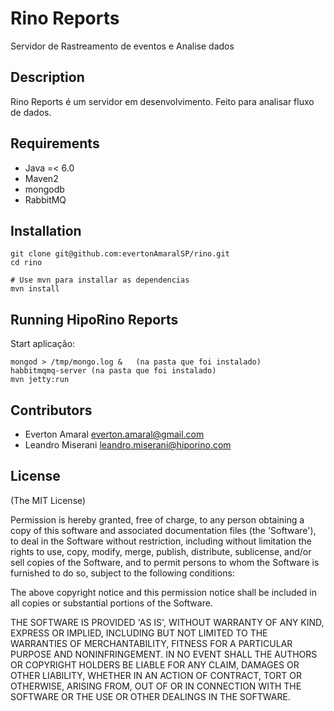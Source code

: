 Rino Reports
===========

Servidor de Rastreamento de eventos e Analise dados


Description
---------------

Rino Reports é um servidor em desenvolvimento. Feito para analisar fluxo de dados.


Requirements
-------------------

 * Java =< 6.0
 * Maven2 
 * mongodb
 * RabbitMQ


Installation
--------------

    git clone git@github.com:evertonAmaralSP/rino.git
    cd rino

    # Use mvn para installar as dependencias
    mvn install

Running HipoRino Reports
------------------------------

Start aplicação:

    mongod > /tmp/mongo.log &   (na pasta que foi instalado)
    habbitmqmq-server (na pasta que foi instalado)
    mvn jetty:run
    
Contributors
------------

 * Everton Amaral <everton.amaral@gmail.com>
 * Leandro Miserani <leandro.miserani@hiporino.com>


License
-------    

  (The MIT License)

  Permission is hereby granted, free of charge, to any person obtaining
  a copy of this software and associated documentation files (the
  'Software'), to deal in the Software without restriction, including
  without limitation the rights to use, copy, modify, merge, publish,
  distribute, sublicense, and/or sell copies of the Software, and to
  permit persons to whom the Software is furnished to do so, subject to
  the following conditions:

  The above copyright notice and this permission notice shall be
  included in all copies or substantial portions of the Software.

  THE SOFTWARE IS PROVIDED 'AS IS', WITHOUT WARRANTY OF ANY KIND,
  EXPRESS OR IMPLIED, INCLUDING BUT NOT LIMITED TO THE WARRANTIES OF
  MERCHANTABILITY, FITNESS FOR A PARTICULAR PURPOSE AND NONINFRINGEMENT.
  IN NO EVENT SHALL THE AUTHORS OR COPYRIGHT HOLDERS BE LIABLE FOR ANY
  CLAIM, DAMAGES OR OTHER LIABILITY, WHETHER IN AN ACTION OF CONTRACT,
  TORT OR OTHERWISE, ARISING FROM, OUT OF OR IN CONNECTION WITH THE
  SOFTWARE OR THE USE OR OTHER DEALINGS IN THE SOFTWARE.

